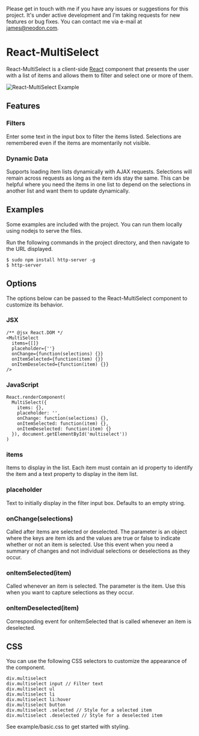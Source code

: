Please get in touch with me if you have any issues or suggestions for this project.  It's under active development
and I'm taking requests for new features or bug fixes. You can contact me via e-mail at
[james@neodon.com](mailto:james@neodon.com).

# React-MultiSelect

React-MultiSelect is a client-side [React](http://facebook.github.io/react "React") component that presents the user
with a list of items and allows them to filter and select one or more of them.

![React-MultiSelect Example](http://i.imgur.com/VLuM9W0.png "React-MultiSelect Example")

## Features

### Filters

Enter some text in the input box to filter the items listed. Selections are remembered even if the items are
momentarily not visible.

### Dynamic Data

Supports loading item lists dynamically with AJAX requests.  Selections will remain across requests as long as the item
ids stay the same. This can be helpful where you need the items in one list to depend on the selections in another list
and want them to update dynamically.

## Examples

Some examples are included with the project.  You can run them locally using nodejs to serve the files.

Run the following commands in the project directory, and then navigate to the URL displayed.

```
$ sudo npm install http-server -g
$ http-server
```

## Options

The options below can be passed to the React-MultiSelect component to customize its behavior.

### JSX

```
/** @jsx React.DOM */
<MultiSelect
  items={[]}
  placeholder={''}
  onChange={function(selections) {}}
  onItemSelected={function(item) {}}
  onItemDeselected={function(item) {}}
/>
```

### JavaScript

```
React.renderComponent(
  MultiSelect({
    items: {},
    placeholder: '',
    onChange: function(selections) {},
    onItemSelected: function(item) {},
    onItemDeselected: function(item) {}
  }), document.getElementById('multiselect'))
)
```

### items

Items to display in the list.  Each item must contain an id property to identify the item and a text property to
display in the item list.

### placeholder

Text to initially display in the filter input box.  Defaults to an empty string.

### onChange(selections)

Called after items are selected or deselected.  The parameter is an object where the keys are item ids and the values
are true or false to indicate whether or not an item is selected.  Use this event when you need a summary of changes
and not individual selections or deselections as they occur.

### onItemSelected(item)

Called whenever an item is selected.  The parameter is the item.  Use this when you
want to capture selections as they occur.

### onItemDeselected(item)

Corresponding event for onItemSelected that is called whenever an item is deselected.

## CSS

You can use the following CSS selectors to customize the appearance of the component.
  
```
div.multiselect
div.multiselect input // Filter text
div.multiselect ul
div.multiselect li
div.multiselect li:hover
div.multiselect button
div.multiselect .selected // Style for a selected item
div.multiselect .deselected // Style for a deselected item
```

See example/basic.css to get started with styling.

